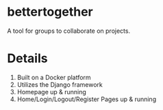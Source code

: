 # bettertogether
A tool for groups to collaborate on projects.

# Details
1. Built on a Docker platform
2. Utilizes the Django framework
3. Homepage up & running
4. Home/Login/Logout/Register Pages up & running

